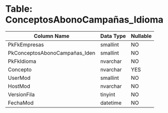 # Table: ConceptosAbonoCampañas_Idioma

| Column Name | Data Type | Nullable |
|-------------|-----------|----------|
| PkFkEmpresas | smallint | NO |
| PkConceptosAbonoCampañas_Iden | smallint | NO |
| PkFkIdioma | nvarchar | NO |
| Concepto | nvarchar | YES |
| UserMod | smallint | NO |
| HostMod | nvarchar | NO |
| VersionFila | tinyint | NO |
| FechaMod | datetime | NO |
